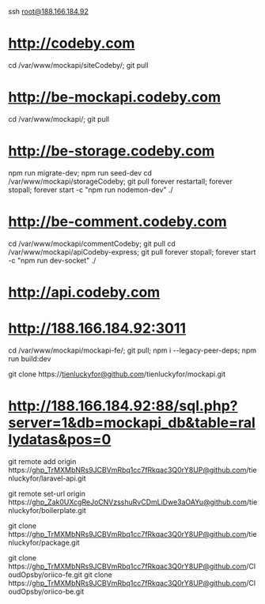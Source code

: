 ssh root@188.166.184.92

# http://codeby.com
cd /var/www/mockapi/siteCodeby/; git pull

# http://be-mockapi.codeby.com
cd /var/www/mockapi/; git pull

# http://be-storage.codeby.com
npm run migrate-dev; npm run seed-dev
cd /var/www/mockapi/storageCodeby; git pull
forever restartall;
forever stopall; forever start -c "npm run nodemon-dev" ./

# http://be-comment.codeby.com
cd /var/www/mockapi/commentCodeby; git pull
cd /var/www/mockapi/apiCodeby-express; git pull
forever stopall; forever start -c "npm run dev-socket" ./

# http://api.codeby.com
# http://188.166.184.92:3011
cd /var/www/mockapi/mockapi-fe/; git pull; npm i --legacy-peer-deps; npm run build:dev

git clone https://tienluckyfor@github.com/tienluckyfor/mockapi.git

# http://188.166.184.92:88/sql.php?server=1&db=mockapi_db&table=rallydatas&pos=0

git remote add origin https://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@github.com/tienluckyfor/laravel-api.git

git remote set-url origin https://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@github.com/tienluckyfor/boilerplate.git

git clone https://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@github.com/tienluckyfor/package.git

git clone https://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@github.com/CloudOpsby/oriico-fe.git
git clone https://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@github.com/CloudOpsby/oriico-be.git